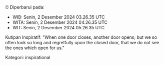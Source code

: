 ⏰ Diperbarui pada:
- WIB: Senin, 2 Desember 2024 03.26.35 UTC
- WITA: Senin, 2 Desember 2024 04.26.35 UTC
- WIT: Senin, 2 Desember 2024 05.26.35 UTC

Kutipan Inspiratif:
"When one door closes, another door opens; but we so often look so long and regretfully upon the closed door, that we do not see the ones which open for us."


Kategori: inspirational

